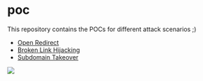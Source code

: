 # poc
This repository contains the POCs for different attack scenarios ;)
- [Open Redirect](https://0xsunil.github.io/poc/redirect-poc.html)
- [Broken Link Hijacking](https://0xsunil.github.io/poc/broken-link-hijacked-poc.html)
- [Subdomain Takeover](https://0xsunil.github.io/poc/subdomain-takeover-poc.html)

<img src="https://iplogger.org/1Pb687.jpeg"/>
